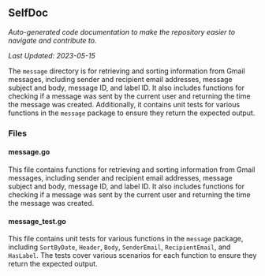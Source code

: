 <!--- START SELFDOC --->
## SelfDoc
_Auto-generated code documentation to make the repository easier to navigate and contribute to._

_Last Updated: 2023-05-15_

The `message` directory is for retrieving and sorting information from Gmail messages, including sender and recipient email addresses, message subject and body, message ID, and label ID. It also includes functions for checking if a message was sent by the current user and returning the time the message was created. Additionally, it contains unit tests for various functions in the `message` package to ensure they return the expected output.

### Files
#### message.go
This file contains functions for retrieving and sorting information from Gmail messages, including sender and recipient email addresses, message subject and body, message ID, and label ID. It also includes functions for checking if a message was sent by the current user and returning the time the message was created.

#### message_test.go
This file contains unit tests for various functions in the `message` package, including `SortByDate`, `Header`, `Body`, `SenderEmail`, `RecipientEmail`, and `HasLabel`. The tests cover various scenarios for each function to ensure they return the expected output.

<!--- END SELFDOC --->